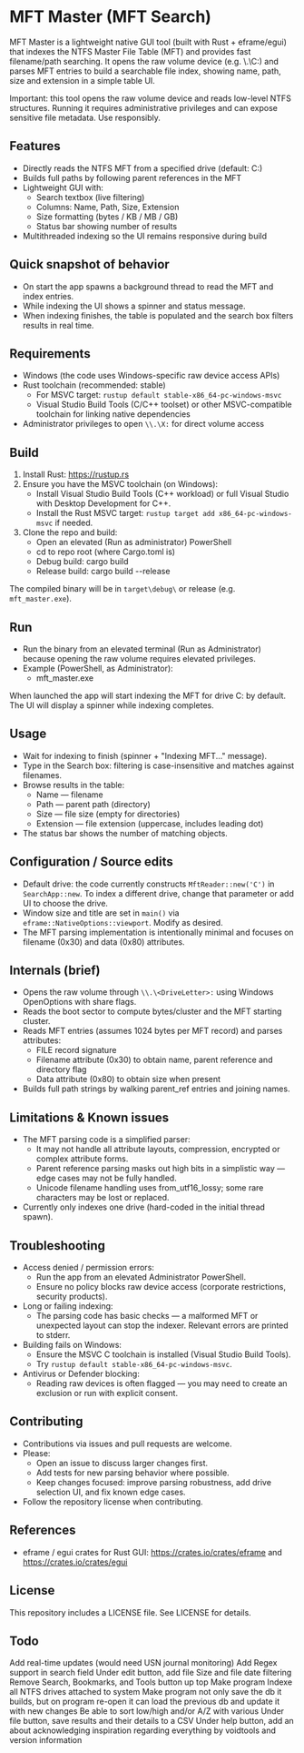 # MFT Master (MFT Search)

MFT Master is a lightweight native GUI tool (built with Rust + eframe/egui) that indexes the NTFS Master File Table (MFT) and provides fast filename/path searching. It opens the raw volume device (e.g. \\.\C:) and parses MFT entries to build a searchable file index, showing name, path, size and extension in a simple table UI.

Important: this tool opens the raw volume device and reads low-level NTFS structures. Running it requires administrative privileges and can expose sensitive file metadata. Use responsibly.

## Features

- Directly reads the NTFS MFT from a specified drive (default: C:)
- Builds full paths by following parent references in the MFT
- Lightweight GUI with:
  - Search textbox (live filtering)
  - Columns: Name, Path, Size, Extension
  - Size formatting (bytes / KB / MB / GB)
  - Status bar showing number of results
- Multithreaded indexing so the UI remains responsive during build

## Quick snapshot of behavior

- On start the app spawns a background thread to read the MFT and index entries.
- While indexing the UI shows a spinner and status message.
- When indexing finishes, the table is populated and the search box filters results in real time.

## Requirements

- Windows (the code uses Windows-specific raw device access APIs)
- Rust toolchain (recommended: stable)
  - For MSVC target: `rustup default stable-x86_64-pc-windows-msvc`
  - Visual Studio Build Tools (C/C++ toolset) or other MSVC-compatible toolchain for linking native dependencies
- Administrator privileges to open `\\.\X:` for direct volume access

## Build

1. Install Rust: https://rustup.rs
2. Ensure you have the MSVC toolchain (on Windows):
   - Install Visual Studio Build Tools (C++ workload) or full Visual Studio with Desktop Development for C++.
   - Install the Rust MSVC target: `rustup target add x86_64-pc-windows-msvc` if needed.
3. Clone the repo and build:
   - Open an elevated (Run as administrator) PowerShell
   - cd to repo root (where Cargo.toml is)
   - Debug build: cargo build
   - Release build: cargo build --release

The compiled binary will be in `target\debug\` or release (e.g. `mft_master.exe`).

## Run

- Run the binary from an elevated terminal (Run as Administrator) because opening the raw volume requires elevated privileges.
- Example (PowerShell, as Administrator):
  - mft_master.exe

When launched the app will start indexing the MFT for drive C: by default. The UI will display a spinner while indexing completes.

## Usage

- Wait for indexing to finish (spinner + "Indexing MFT..." message).
- Type in the Search box: filtering is case-insensitive and matches against filenames.
- Browse results in the table:
  - Name — filename
  - Path — parent path (directory)
  - Size — file size (empty for directories)
  - Extension — file extension (uppercase, includes leading dot)
- The status bar shows the number of matching objects.

## Configuration / Source edits

- Default drive: the code currently constructs `MftReader::new('C')` in `SearchApp::new`. To index a different drive, change that parameter or add UI to choose the drive.
- Window size and title are set in `main()` via `eframe::NativeOptions::viewport`. Modify as desired.
- The MFT parsing implementation is intentionally minimal and focuses on filename (0x30) and data (0x80) attributes.

## Internals (brief)

- Opens the raw volume through `\\.\<DriveLetter>:` using Windows OpenOptions with share flags.
- Reads the boot sector to compute bytes/cluster and the MFT starting cluster.
- Reads MFT entries (assumes 1024 bytes per MFT record) and parses attributes:
  - FILE record signature
  - Filename attribute (0x30) to obtain name, parent reference and directory flag
  - Data attribute (0x80) to obtain size when present
- Builds full path strings by walking parent_ref entries and joining names.

## Limitations & Known issues

- The MFT parsing code is a simplified parser:
  - It may not handle all attribute layouts, compression, encrypted or complex attribute forms.
  - Parent reference parsing masks out high bits in a simplistic way — edge cases may not be fully handled.
  - Unicode filename handling uses from_utf16_lossy; some rare characters may be lost or replaced.
- Currently only indexes one drive (hard-coded in the initial thread spawn).

## Troubleshooting

- Access denied / permission errors:
  - Run the app from an elevated Administrator PowerShell.
  - Ensure no policy blocks raw device access (corporate restrictions, security products).
- Long or failing indexing:
  - The parsing code has basic checks — a malformed MFT or unexpected layout can stop the indexer. Relevant errors are printed to stderr.
- Building fails on Windows:
  - Ensure the MSVC C toolchain is installed (Visual Studio Build Tools).
  - Try `rustup default stable-x86_64-pc-windows-msvc`.
- Antivirus or Defender blocking:
  - Reading raw devices is often flagged — you may need to create an exclusion or run with explicit consent.

## Contributing

- Contributions via issues and pull requests are welcome.
- Please:
  - Open an issue to discuss larger changes first.
  - Add tests for new parsing behavior where possible.
  - Keep changes focused: improve parsing robustness, add drive selection UI, and fix known edge cases.
- Follow the repository license when contributing.

## References

- eframe / egui crates for Rust GUI: https://crates.io/crates/eframe and https://crates.io/crates/egui

## License

This repository includes a LICENSE file. See LICENSE for details.

## Todo

Add real-time updates (would need USN journal monitoring)
Add Regex support in search field
Under edit button, add file Size and file date filtering
Remove Search, Bookmarks, and Tools button up top
Make program Indexe all NTFS drives attached to system
Make program not only save the db it builds, but on program re-open it can load the previous db and update it with new changes
Be able to sort low/high and/or A/Z with various
Under file button, save results and their details to a CSV
Under help button, add an about acknowledging inspiration regarding everything by voidtools and version information